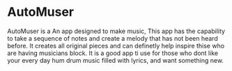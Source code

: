# AutoMuser

AutoMuser is a An app designed to make music, This app has the capability to take a sequence of notes and create a melody that has not been heard before. It creates all original pieces and can definetly help inspire thise who are having musicians block. It is a good app  ti use for those who dont like your every day hum drum music filled with lyrics, and want something new.
